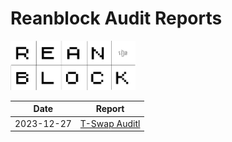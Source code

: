 # Reanblock Audit Reports

<img src="./reanblock-logo.png" alt="Reanblock" width="200" >

| Date       | Report                                                                               |
| ---------- | ------------------------------------------------------------------------------------ |
| 2023-12-27 | [T-Swap Auditl](/reports/2023-12-27-tswap-audit.pdf) |

